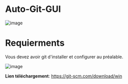 # Auto-Git-GUI
![image](https://github.com/ZaratraseV2/Auto-Git-GUI/assets/122055075/19155746-dcc0-4d83-8496-5a6690e1ac04)





# Requierments
Vous devez avoir git d'installer et configurer au préalable.

![image](https://github.com/ZaratraseV2/Auto-Git-GUI/assets/122055075/27020c93-38df-4893-926b-7a91113fa455)



**Lien téléchargement**: https://git-scm.com/download/win
